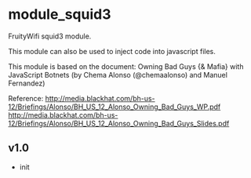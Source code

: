 module_squid3
=============

FruityWifi squid3 module.

This module can also be used to inject code into javascript files.


This module is based on the document: 
Owning Bad Guys {& Mafia} with JavaScript Botnets (by Chema Alonso (@chemaalonso) and Manuel Fernandez)


Reference: 
http://media.blackhat.com/bh-us-12/Briefings/Alonso/BH_US_12_Alonso_Owning_Bad_Guys_WP.pdf
http://media.blackhat.com/bh-us-12/Briefings/Alonso/BH_US_12_Alonso_Owning_Bad_Guys_Slides.pdf



v1.0
----------------
- init
